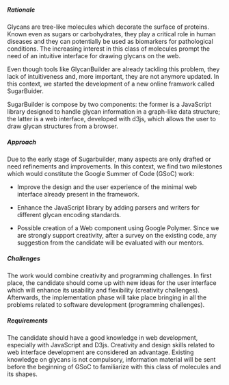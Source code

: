 
##### Rationale

Glycans are tree-like molecules which decorate the surface of proteins. Known even as sugars or carbohydrates, they play a critical role in human diseases and they can potentially be used as biomarkers for pathological conditions. The increasing interest in this class of molecules prompt the need of an intuitive interface for drawing glycans on the web.

Even though tools like GlycanBuilder are already tackling this problem, they lack of intuitiveness and, more important, they are not anymore updated. In this context, we started the development of a new online framwork called SugarBuider.

SugarBuilder is compose by two components: the former is a JavaScript library designed to handle glycan information in a graph-like data structure; the latter is a web interface, developed with d3js, which allows the user to draw glycan structures from a browser.



##### Approach

Due to the early stage of Sugarbuilder, many aspects are only drafted or need refinements and improvements. In this context, we find two milestones which would constitute the Google Summer of Code (GSoC) work:

-    Improve the design and the user experience of the minimal web interface already present in the framework.

-	Enhance the JavaScript library by adding parsers and writers for different glycan encoding standards.

-	Possible creation of a Web component using Google Polymer.
    Since we are strongly support creativity, after a survey on the existing code, any suggestion from the candidate will be evaluated with our mentors.



##### Challenges

The work would combine creativity and programming challenges. In first place, the candidate should come up with new ideas for the user interface which will enhance its usability and flexibility (creativity challenges). Afterwards, the implementation phase will take place bringing in all the problems related to software development (programming challenges).



##### Requirements

The candidate should have a good knowledge in web development, especially with JavaScript and D3js. Creativity and design skills related to web interface development are considered an advantage. Existing knowledge on glycans is not compulsory, information material will be sent before the beginning of GSoC to familiarize with this class of molecules and its shapes.
